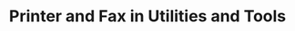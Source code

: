 ---
layout: category
category: printer-fax
title: Printer and Fax in Utilities and Tools
description: Printer and fax tools are used to print or transmit documents, images, or other data on a device.
permalink: /printer-fax/
---